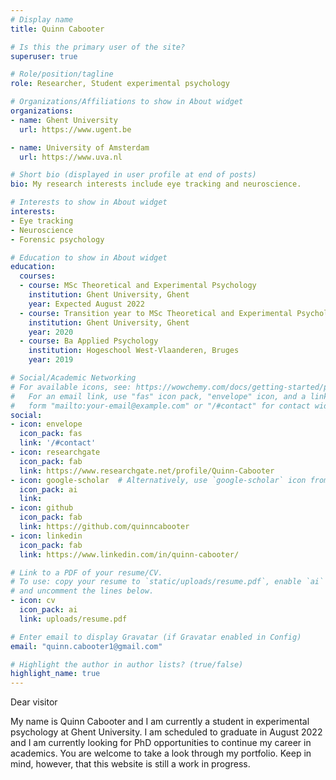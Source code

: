 ```yaml
---
# Display name
title: Quinn Cabooter

# Is this the primary user of the site?
superuser: true

# Role/position/tagline
role: Researcher, Student experimental psychology

# Organizations/Affiliations to show in About widget
organizations:
- name: Ghent University
  url: https://www.ugent.be

- name: University of Amsterdam
  url: https://www.uva.nl

# Short bio (displayed in user profile at end of posts)
bio: My research interests include eye tracking and neuroscience.

# Interests to show in About widget
interests:
- Eye tracking
- Neuroscience
- Forensic psychology

# Education to show in About widget
education:
  courses:
  - course: MSc Theoretical and Experimental Psychology
    institution: Ghent University, Ghent
    year: Expected August 2022
  - course: Transition year to MSc Theoretical and Experimental Psychology
    institution: Ghent University, Ghent
    year: 2020
  - course: Ba Applied Psychology
    institution: Hogeschool West-Vlaanderen, Bruges
    year: 2019

# Social/Academic Networking
# For available icons, see: https://wowchemy.com/docs/getting-started/page-builder/#icons
#   For an email link, use "fas" icon pack, "envelope" icon, and a link in the
#   form "mailto:your-email@example.com" or "/#contact" for contact widget.
social:
- icon: envelope
  icon_pack: fas
  link: '/#contact'
- icon: researchgate
  icon_pack: fab
  link: https://www.researchgate.net/profile/Quinn-Cabooter
- icon: google-scholar  # Alternatively, use `google-scholar` icon from `ai` icon pack
  icon_pack: ai
  link: 
- icon: github
  icon_pack: fab
  link: https://github.com/quinncabooter
- icon: linkedin
  icon_pack: fab
  link: https://www.linkedin.com/in/quinn-cabooter/

# Link to a PDF of your resume/CV.
# To use: copy your resume to `static/uploads/resume.pdf`, enable `ai` icons in `params.toml`, 
# and uncomment the lines below.
- icon: cv
  icon_pack: ai
  link: uploads/resume.pdf

# Enter email to display Gravatar (if Gravatar enabled in Config)
email: "quinn.cabooter1@gmail.com"

# Highlight the author in author lists? (true/false)
highlight_name: true
---
```


Dear visitor

My name is Quinn Cabooter and I am currently a student in experimental psychology at Ghent University. I am scheduled to graduate in August 2022 and I am currently looking for PhD opportunities to continue my career in academics. You are welcome to take a look through my portfolio. Keep in mind, however, that this website is still a work in progress.